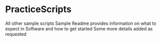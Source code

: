 # PracticeScripts
All other sample scripts
Sample
Readme provides information on what to expect in Software and how to get started
Some more details added as requested
